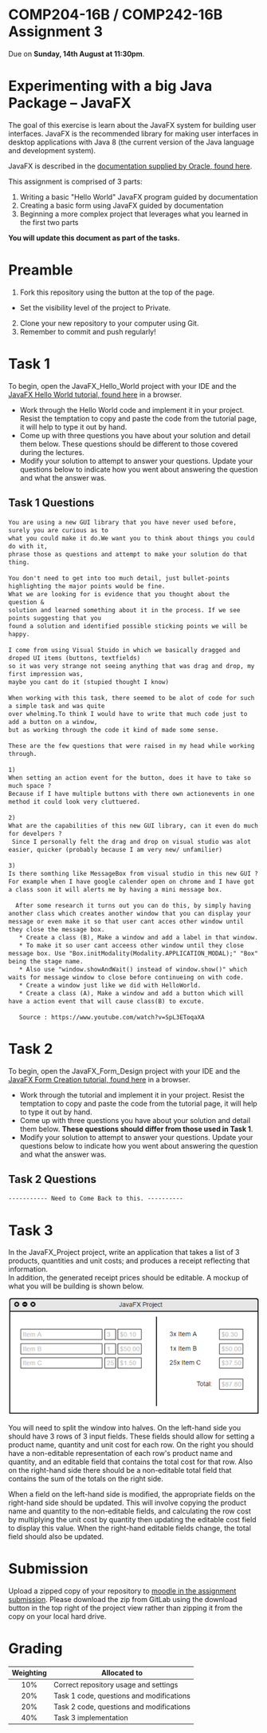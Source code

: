 COMP204-16B / COMP242-16B Assignment 3
======================================

Due on **Sunday, 14th August at 11:30pm**.


Experimenting with a big Java Package – JavaFX
==============================================

The goal of this exercise is learn about the JavaFX system for building user interfaces.
JavaFX is the recommended library for making user interfaces in desktop applications with 
Java 8 (the current version of the Java language and development system).

JavaFX is described in the [documentation supplied by Oracle, found here](http://docs.oracle.com/javase/8/).

This assignment is comprised of 3 parts:
 1. Writing a basic "Hello World" JavaFX program guided by documentation
 2. Creating a basic form using JavaFX guided by documentation
 3. Beginning a more complex project that leverages what you learned in the first two parts
 
**You will update this document as part of the tasks.**


Preamble
========

1. Fork this repository using the button at the top of the page.
  * Set the visibility level of the project to Private.
2. Clone your new repository to your computer using Git.
3. Remember to commit and push regularly!


Task 1
======

To begin, open the JavaFX\_Hello\_World project with your IDE and the [JavaFX Hello World tutorial, found here](https://docs.oracle.com/javase/8/javafx/get-started-tutorial/hello_world.htm) in a browser.

* Work through the Hello World code and implement it in your project. Resist the temptation to copy and paste the code from the tutorial page, it will help to type it out by hand.
* Come up with three questions you have about your solution and detail them below. These questions should be different to those covered during the lectures.
* Modify your solution to attempt to answer your questions. Update your questions below to indicate how you went about answering the question and what the answer was.

Task 1 Questions
----------------

```
You are using a new GUI library that you have never used before, surely you are curious as to
what you could make it do.We want you to think about things you could do with it, 
phrase those as questions and attempt to make your solution do that thing.

You don't need to get into too much detail, just bullet-points highlighting the major points would be fine.
What we are looking for is evidence that you thought about the question & 
solution and learned something about it in the process. If we see points suggesting that you 
found a solution and identified possible sticking points we will be happy.

I come from using Visual Stuido in which we basically dragged and droped UI items (buttons, textfields)
so it was very strange not seeing anything that was drag and drop, my first impression was, 
maybe you cant do it (stupied thought I know) 

When working with this task, there seemed to be alot of code for such a simple task and was quite 
over whelming.To think I would have to write that much code just to add a button on a window, 
but as working through the code it kind of made some sense. 

These are the few questions that were raised in my head while working through.

1)
When setting an action event for the button, does it have to take so much space ?
Because if I have multiple buttons with there own actionevents in one method it could look very cluttuered.
  
2)
What are the capabilities of this new GUI library, can it even do much for develpers ?
 Since I personally felt the drag and drop on visual studio was alot easier, quicker (probably because I am very new/ unfamilier)
    
3)
Is there somthing like MessageBox from visual studio in this new GUI ? 
For example when I have google calender open on chrome and I have got a class soon it will alerts me by having a mini message box.
  
  After some research it turns out you can do this, by simply having another class which creates another window that you can display your message or even make it so that user cant acces other window until they close the message box.
   * Create a class (B), Make a window and add a label in that window.
   * To make it so user cant acceess other window until they close message box. Use "Box.initModality(Modality.APPLICATION_MODAL);" "Box" being the stage name. 
   * Also use "window.showAndWait() instead of window.show()" which waits for message window to close before continueing on with code.
   * Create a window just like we did with HelloWorld.
   * Create a class (A), Make a window and add a button which will have a action event that will cause class(B) to excute. 
   
   Source : https://www.youtube.com/watch?v=SpL3EToqaXA 

```

Task 2
======

To begin, open the JavaFX\_Form\_Design project with your IDE and the [JavaFX Form Creation tutorial, found here](https://docs.oracle.com/javase/8/javafx/get-started-tutorial/form.htm) in a browser.

* Work through the tutorial and implement it in your project. Resist the temptation to copy and paste the code from the tutorial page, it will help to type it out by hand.
* Come up with three questions you have about your solution and detail them below. **These questions should differ from those used in Task 1**.
* Modify your solution to attempt to answer your questions. Update your questions below to indicate how you went about answering the question and what the answer was.

Task 2 Questions
----------------

```
----------- Need to Come Back to this. ----------
```

Task 3
======

In the JavaFX\_Project project, write an application that takes a list of 3 products, quantities and unit costs; and produces a receipt reflecting that information.  
In addition, the generated receipt prices should be editable. A mockup of what you will be building is shown below.

![Example interface](images/project.PNG)

You will need to split the window into halves. On the left-hand side you should
have 3 rows of 3 input fields. These fields should allow for setting a product
name, quantity and unit cost for each row. On the right you should have a 
non-editable representation of each row's product name and quantity, and an 
editable field that contains the total cost for that row.  Also on the 
right-hand side there should be a non-editable total field that contains the sum
of the totals on the right side.

When a field on the left-hand side is modified, the appropriate fields on the right-hand
side should be updated. This will involve copying the product name and quantity to 
the non-editable fields, and calculating the row cost by multiplying the unit cost 
by quantity then updating the editable cost field to display this value. When the 
right-hand editable fields change, the total field should also be updated.


Submission
==========

Upload a zipped copy of your repository to [moodle in the assignment submission](https://elearn.waikato.ac.nz/mod/assign/view.php?id=566698). 
Please download the zip from GitLab using the download button in the top right 
of the project view rather than zipping it from the copy on your local hard drive.


Grading
=======

| Weighting | Allocated to |
|:----------:|------|
| 10% | Correct repository usage and settings |
| 20% | Task 1 code, questions and modifications |
| 20% | Task 2 code, questions and modifications |
| 40% | Task 3 implementation |

